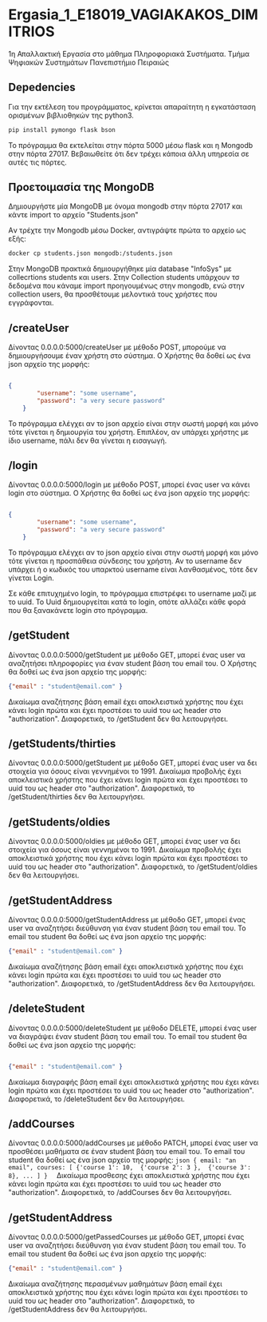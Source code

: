 # Ergasia_1_E18019_VAGIAKAKOS_DIMITRIOS
1η Απαλλακτική Εργασία στο μάθημα Πληροφοριακά Συστήματα. Τμήμα Ψηφιακών Συστημάτων Πανεπιστήμιο Πειραιώς

## Depedencies

Για την εκτέλεση του προγράμματος, κρίνεται απαραίτητη η εγκατάσταση ορισμένων βιβλιοθηκών της python3.

```bash
pip install pymongo flask bson
```
Το πρόγραμμα θα εκτελείται στην πόρτα 5000 μέσω flask και η Mongodb στην πόρτα 27017. Βεβαιωθείτε ότι δεν τρέχει κάποια άλλη υπηρεσία σε αυτές τις πόρτες.


## Προετοιμασία της MongoDB

Δημιουργήστε μία MongoDB με όνομα mongodb στην πόρτα 27017 και κάντε import το αρχείο "Students.json" 

Aν τρέχτε την Mongodb μέσω Docker, αντιγράψτε πρώτα το αρχείο ως εξής:
```bash
docker cp students.json mongodb:/students.json
```

Στην MongoDB πρακτικά δημιουργήθηκε μία database "InfoSys" με collecrtions students και users. Στην Collection students υπάρχουν τσ δεδομένα που κάναμε import προηγουμένως στην mongodb, ενώ στην collection users, θα προσθέτουμε μελοντικά τους χρήστες που εγγράφονται.



## /createUser

Δίνοντας 0.0.0.0:5000/createUser με μέθοδο POST, μπορούμε να δημιουργήσουμε έναν χρήστη στο σύστημα. Ο Χρήστης θα δοθεί ως ένα json αρχείο της μορφής:

```json

{
        "username": "some username", 
        "password": "a very secure password"
    }
```
To πρόγραμμα ελέγχει αν το json αρχείο είναι στην σωστή μορφή και μόνο τότε γίνεται η δημιουργία του χρήστη. Επιπλέον, αν υπάρχει χρήστης με ίδιο username, πάλι δεν θα γίνεται η εισαγωγή.

## /login 

Δίνοντας 0.0.0.0:5000/login με μέθοδο POST, μπορεί ένας user να κάνει login στο σύστημα. Ο Χρήστης θα δοθεί ως ένα json αρχείο της μορφής:

```json

{
        "username": "some username", 
        "password": "a very secure password"
    }
 ```

To πρόγραμμα ελέγχει αν το json αρχείο είναι στην σωστή μορφή και μόνο τότε γίνεται η προσπάθεια σύνδεσης του χρήστη. Αν το username δεν υπάρχει ή ο κωδικός του υπαρκτού username είναι λανθασμένος, τότε δεν γίνεται Login. 

Σε κάθε επιτυχημένο login, το πρόγραμμα επιστρέφει το username μαζί με το uuid. Το Uuid δημιουργείται κατά τo login, οπότε αλλάζει κάθε φορά που θα ξανακάνετε login στο πρόγραμμα.

## /getStudent
Δίνοντας 0.0.0.0:5000/getStudent με μέθοδο GET, μπορεί ένας user να αναζητήσει πληροφορίες για έναν student βάση του email του. Ο Χρήστης θα δοθεί ως ένα json αρχείο της μορφής:

```json
{"email" : "student@email.com" }
 ```
 Δικαίωμα αναζήτησης βάση email έχει αποκλειστικά χρήστης που έχει κάνει login πρώτα και έχει προστέσει το uuid του ως header στο "authorization". Διαφορετικά, το /getStudent δεν θα λειτουργήσει.
 
 ## /getStudents/thirties
 
 Δίνοντας 0.0.0.0:5000/getStudent με μέθοδο GET, μπορεί ένας user να δει στοιχεία για όσους είναι γεννημένοι το 1991.
 Δικαίωμα προβολής έχει αποκλειστικά χρήστης που έχει κάνει login πρώτα και έχει προστέσει το uuid του ως header στο "authorization". Διαφορετικά, το /getStudent/thirties δεν θα λειτουργήσει.
 
  ## /getStudents/oldies
 
 Δίνοντας 0.0.0.0:5000/oldies με μέθοδο GET, μπορεί ένας user να δει στοιχεία για όσους είναι γεννημένοι το 1991.
 Δικαίωμα προβολής έχει αποκλειστικά χρήστης που έχει κάνει login πρώτα και έχει προστέσει το uuid του ως header στο "authorization". Διαφορετικά, το /getStudent/oldies δεν θα λειτουργήσει.
 
## /getStudentAddress

Δίνοντας 0.0.0.0:5000/getStudentAddress με μέθοδο GET, μπορεί ένας user να αναζητήσει διεύθυνση για έναν student βάση του email του. Το email του student θα δοθεί ως ένα json αρχείο της μορφής:

```json
{"email" : "student@email.com" }
 ```
 Δικαίωμα αναζήτησης βάση email έχει αποκλειστικά χρήστης που έχει κάνει login πρώτα και έχει προστέσει το uuid του ως header στο "authorization". Διαφορετικά, το /getStudentAddress δεν θα λειτουργήσει.

## /deleteStudent

Δίνοντας 0.0.0.0:5000/deleteStudent με μέθοδο DELETE, μπορεί ένας user να διαγράψει έναν student βάση του email του. Το email του student θα δοθεί ως ένα json αρχείο της μορφής:

```json

{"email" : "student@email.com" }

 ```
 Δικαίωμα διαγραφής βάση email έχει αποκλειστικά χρήστης που έχει κάνει login πρώτα και έχει προστέσει το uuid του ως header στο "authorization". Διαφορετικά, το /deleteStudent δεν θα λειτουργήσει.

## /addCourses

Δίνοντας 0.0.0.0:5000/addCourses με μέθοδο PATCH, μπορεί ένας user να προσθέσει μαθήματα σε έναν student βάση του email του. Το email του student θα δοθεί ως ένα json αρχείο της μορφής:
``json
{
            email: "an email",
            courses: [
                {'course 1': 10, 
                {'course 2': 3 }, 
                {'course 3': 8},
                ...
            ]
        } 
   ``
Δικαίωμα προσθεσης έχει αποκλειστικά χρήστης που έχει κάνει login πρώτα και έχει προστέσει το uuid του ως header στο "authorization". Διαφορετικά, το /addCourses δεν θα λειτουργήσει.

 
 
## /getStudentAddress

Δίνοντας 0.0.0.0:5000/getPassedCourses με μέθοδο GET, μπορεί ένας user να αναζητήσει διεύθυνση για έναν student βάση του email του. Το email του student θα δοθεί ως ένα json αρχείο της μορφής:

```json
{"email" : "student@email.com" }
 ```
 Δικαίωμα αναζήτησης περασμένων μαθημάτων βάση email έχει αποκλειστικά χρήστης που έχει κάνει login πρώτα και έχει προστέσει το uuid του ως header στο "authorization". Διαφορετικά, το /getStudentAddress δεν θα λειτουργήσει.
